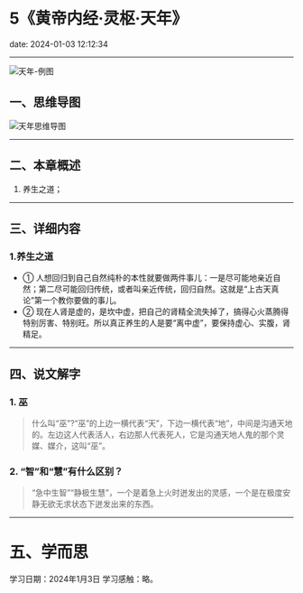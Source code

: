 # 5《黄帝内经·灵枢·天年》
date: 2024-01-03 12:12:34

---

![天年-例图](https://s11.ax1x.com/2024/01/11/pF9gFXD.png)

## 一、思维导图

![天年思维导图](https://s11.ax1x.com/2024/01/03/pij5WMF.png)

---

## 二、本章概述

1. 养生之道；

---

## 三、详细内容

### 1.养生之道

- ① 人想回归到自己自然纯朴的本性就要做两件事儿：一是尽可能地亲近自然；第二尽可能回归传统，或者叫亲近传统，回归自然。这就是“上古天真论”第一个教你要做的事儿。
- ② 现在人肾是虚的，是坎中虚，把自己的肾精全流失掉了，搞得心火蒸腾得特别厉害、特别旺。所以真正养生的人是要“离中虚”，要保持虚心、实腹，肾精足。

---

## 四、说文解字

### 1. 巫

> 什么叫“巫”?“巫”的上边一横代表“天”，下边一横代表“地”，中间是沟通天地的。左边这人代表活人，右边那人代表死人，它是沟通天地人鬼的那个灵媒、媒介，这叫“巫”。


### 2. “智”和“慧”有什么区别？

> “急中生智”“静极生慧”，一个是着急上火时迸发出的灵感，一个是在极度安静无欲无求状态下迸发出来的东西。

---

# 五、学而思

学习日期：2024年1月3日
学习感触：略。